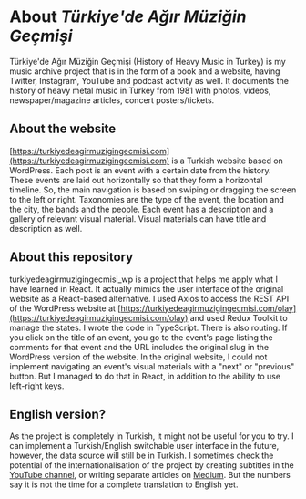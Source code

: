 # About *Türkiye'de Ağır Müziğin Geçmişi*

Türkiye'de Ağır Müziğin Geçmişi (History of Heavy Music in Turkey) is my music archive project that is in the form of a book and a website, having Twitter, Instagram, YouTube and podcast activity as well. It documents the history of heavy metal music in Turkey from 1981 with photos, videos, newspaper/magazine articles, concert posters/tickets.

## About the website

[https://turkiyedeagirmuzigingecmisi.com](https://turkiyedeagirmuzigingecmisi.com) is a Turkish website based on WordPress. Each post is an event with a certain date from the history. These events are laid out horizontally so that they form a horizontal timeline. So, the main navigation is based on swiping or dragging the screen to the left or right. Taxonomies are the type of the event, the location and the city, the bands and the people. Each event has a description and a gallery of relevant visual material. Visual materials can have title and description as well.

## About this repository

turkiyedeagirmuzigingecmisi_wp is a project that helps me apply what I have learned in React. It actually mimics the user interface of the original website as a React-based alternative. I used Axios to access the REST API of the WordPress website at [https://turkiyedeagirmuzigingecmisi.com/olay](https://turkiyedeagirmuzigingecmisi.com/olay) and used Redux Toolkit to manage the states. I wrote the code in TypeScript. There is also routing. If you click on the title of an event, you go to the event's page listing the comments for that event and the URL includes the original slug in the WordPress version of the website. In the original website, I could not implement navigating an event's visual materials with a "next" or "previous" button. But I managed to do that in React, in addition to the ability to use left-right keys. 

## English version?

As the project is completely in Turkish, it might not be useful for you to try. I can implement a Turkish/English switchable user interface in the future, however, the data source will still be in Turkish. I sometimes check the potential of the internationalisation of the project by creating subtitles in the [YouTube channel](https://youtu.be/BEg-LPCyzCM), or writing separate articles on [Medium](https://medium.com/@aademirci/history-of-heavy-music-in-turkey-live-at-moda-theatre-215a0ddb401b). But the numbers say it is not the time for a complete translation to English yet.
